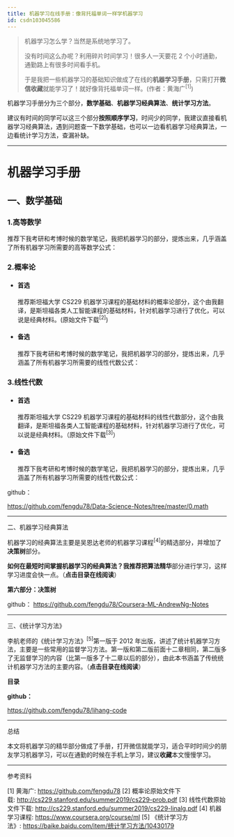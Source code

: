 ```yaml
---
title: 机器学习在线手册：像背托福单词一样学机器学习
id: csdn103045586
---
```


> 机器学习怎么学？当然是系统地学习了。
> 
> 没有时间这么办呢？利用碎片时间学习！很多人一天要花 2 个小时通勤，通勤路上有很多时间看手机。
> 
> 于是我把一些机器学习的基础知识做成了在线的**机器学习手册**，只需打开**微信收藏**就能学习了！就好像背托福单词一样。(作者：黄海广<sup class="footnote-ref">[1]</sup>)

机器学习手册分为三个部分，**数学基础**、**机器学习经典算法**、**统计学习方法**。

建议有时间的同学可以这三个部分**按照顺序学习**，时间少的同学，我建议直接看机器学习经典算法，遇到问题查一下数学基础，也可以一边看机器学习经典算法，一边看统计学习方法，查漏补缺。

* * *

# 机器学习手册

## 一、数学基础

### 1.高等数学

推荐下我考研和考博时候的数学笔记，我把机器学习的部分，提炼出来，几乎涵盖了所有机器学习所需要的高等数学公式：

### 2.概率论

*   #### 首选

    推荐斯坦福大学 CS229 机器学习课程的基础材料的概率论部分，这个由我翻译，是斯坦福各类人工智能课程的基础材料，针对机器学习进行了优化，可以说是经典材料。(原始文件下载<sup class="footnote-ref">[2]</sup>)

*   #### 备选

    推荐下我考研和考博时候的数学笔记，我把机器学习的部分，提炼出来，几乎涵盖了所有机器学习所需要的线性代数公式：

### 3.线性代数

*   #### 首选

    推荐斯坦福大学 CS229 机器学习课程的基础材料的线性代数部分，这个由我翻译，是斯坦福各类人工智能课程的基础材料，针对机器学习进行了优化，可以说是经典材料。（原始文件下载<sup class="footnote-ref">[3]</sup>）

*   #### 备选

    推荐下我考研和考博时候的数学笔记，我把机器学习的部分，提炼出来，几乎涵盖了所有机器学习所需要的线性代数公式：

github：

https://github.com/fengdu78/Data-Science-Notes/tree/master/0.math

* * *

二、机器学习经典算法

机器学习的经典算法主要是吴恩达老师的机器学习课程<sup class="footnote-ref">[4]</sup>的精选部分，并增加了**决策树**部分。

**如何在最短时间掌握机器学习的经典算法？**我推荐把算法**精华**部分进行学习，这样学习进度会快一点。（**点击目录在线阅读**）

**第六部分：决策树**

github：
https://github.com/fengdu78/Coursera-ML-AndrewNg-Notes

* * *

三、《统计学习方法》

李航老师的《统计学习方法》<sup class="footnote-ref">[5]</sup>第一版于 2012 年出版，讲述了统计机器学习方法，主要是一些常用的监督学习方法。第一版和第二版前面十二章相同，第二版多了无监督学习的内容（比第一版多了十二章以后的部分），由此本书涵盖了传统统计机器学习方法的主要内容。（**点击目录在线阅读**）

**目录**

**github：**

https://github.com/fengdu78/lihang-code

* * *

总结

本文将机器学习的精华部分做成了手册，打开微信就能学习，适合平时时间少的朋友学习机器学习，可以在通勤的时候在手机上学习，建议**收藏**本文慢慢学习。

* * *

参考资料

[1] 黄海广: https://github.com/fengdu78
[2] 概率论原始文件下载: http://cs229.stanford.edu/summer2019/cs229-prob.pdf
[3] 线性代数原始文件下载: http://cs229.stanford.edu/summer2019/cs229-linalg.pdf
[4] 机器学习课程: https://www.coursera.org/course/ml
[5] 《统计学习方法》: https://baike.baidu.com/item/统计学习方法/10430179